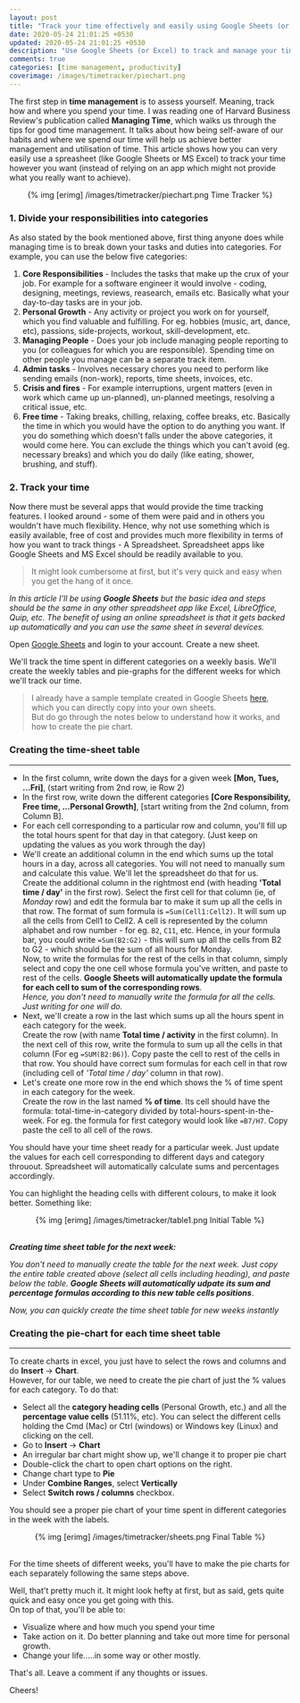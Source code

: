 ```yaml
---
layout: post
title: "Track your time effectively and easily using Google Sheets (or Excel)"
date: 2020-05-24 21:01:25 +0530
updated: 2020-05-24 21:01:25 +0530
description: "Use Google Sheets (or Excel) to track and manage your time easily and effectively"
comments: true
categories: [time management, productivity]
coverimage: /images/timetracker/piechart.png
---
```


The first step in **time management** is to assess yourself. Meaning, track how and where you spend your time. I was reading one of Harvard Business Review's publication called **Managing Time**, which walks us through the tips for good time management. It talks about how being self-aware of our habits and where we spend our time will help us achieve better management and utilisation of time. This article shows how you can very easily use a spreasheet (like Google Sheets or MS Excel) to track your time however you want (instead of relying on an app which might not provide what you really want to achieve).

<center>
	{% img [erimg] /images/timetracker/piechart.png Time Tracker %}
</center>

<!-- more -->

### 1. Divide your responsibilities into categories  
As also stated by the book mentioned above, first thing anyone does while managing time is to break down your tasks and duties into categories. For example, you can use the below five categories:  

1. **Core Responsibilities** - Includes the tasks that make up the crux of your job. For example for a software engineer it would involve - coding, designing, meetings, reviews, reasearch, emails etc. Basically what your day-to-day tasks are in your job.
2. **Personal Growth** - Any activity or project you work on for yourself, which you find valuable and fulfilling. For eg. hobbies (music, art, dance, etc), passions, side-projects, workout, skill-development, etc.
3. **Managing People** - Does your job include managing people reporting to you (or colleagues for which you are responsible). Spending time on other people you manage can be a separate track item.
4. **Admin tasks** - Involves necessary chores you need to perform like sending emails (non-work), reports, time sheets, invoices, etc.
5. **Crisis and fires** - For example interruptions, urgent matters (even in work which came up un-planned), un-planned meetings, resolving a critical issue, etc.
6. **Free time** - Taking breaks, chilling, relaxing, coffee breaks, etc. Basically the time in which you would have the option to do anything you want. If you do something which doesn't falls under the above categories, it would come here. You can exclude the things which you can't avoid (eg. necessary breaks) and which you do daily (like eating, shower, brushing, and stuff).


### 2. Track your time
Now there must be several apps that would provide the time tracking features. I looked around - some of them were paid and in others you wouldn't have much flexibility. Hence, why not use something which is easily available, free of cost and provides much more flexibility in terms of how you want to track things - A Spreadsheet. Spreadsheet apps like Google Sheets and MS Excel should be readily available to you.  

>It might look cumbersome at first, but it's very quick and easy when you get the hang of it once.

*In this article I'll be using **Google Sheets** but the basic idea and steps should be the same in any other spreadsheet app like Excel, LibreOffice, Quip, etc. The benefit of using an online spreadsheet is that it gets backed up automatically and you can use the same sheet in several devices.*

Open [Google Sheets](http://sheets.google.com/) and login to your account.
Create a new sheet.  

We'll track the time spent in different categories on a weekly basis. We'll create the weekly tables and pie-graphs for the different weeks for which we'll track our time. 

> I already have a sample template created in Google Sheets [here](https://docs.google.com/spreadsheets/d/1L95l_6BpCyNcbnzoYEZYqN0xRWb8iYZiWaBv2ZCTMs8/edit?usp=sharing), which you can directly copy into your own sheets.  
But do go through the notes below to understand how it works, and how to create the pie chart.


### Creating the time-sheet table

---
* In the first column, write down the days for a given week **[Mon, Tues, ...Fri]**, (start writing from 2nd row, ie Row 2) 
* In the first row, write down the different categories **[Core Responsibility, Free time, ...Personal Growth]**, [start writing from the 2nd column, from Column B].  
* For each cell corresponding to a particular row and column, you'll fill up the total hours spent for that day in that category. (Just keep on updating the values as you work through the day)
* We'll create an additional column in the end which sums up the total hours in a day, across all categories. You will not need to manually sum and calculate this value. We'll let the spreadsheet do that for us.  
Create the additional column in the rightmost end (with heading **'Total time / day'** in the first row). Select the first cell for that column (ie, of *Monday* row) and edit the formula bar to make it sum up all the cells in that row. The format of sum formula is `=Sum(Cell1:Cell2)`. It will sum up all the cells from Cell1 to Cell2. A cell is represented by the column alphabet and row number - for eg. `B2`, `C11`, etc. Hence, in your formula bar, you could write `=Sum(B2:G2)` - this will sum up all the cells from B2 to G2 - which should be the sum of all hours for Monday.  
Now, to write the formulas for the rest of the cells in that column, simply select and copy the one cell whose formula you've written, and paste to rest of the cells. **Google Sheets will automatically update the formula for each cell to sum of the corresponding rows**.  
*Hence, you don't need to manually write the formula for all the cells. Just writing for one will do.*
* Next, we'll create a row in the last which sums up all the hours spent in each category for the week.  
Create the row (with name  **Total time / activity** in the first column). In the next cell of this row, write the formula to sum up all the cells in that column (For eg `=SUM(B2:B6)`). Copy paste the cell to rest of the cells in that row. You should have correct sum formulas for each cell in that row (including cell of *'Total time / day'* column in that row).  
* Let's create one more row in the end which shows the % of time spent in each category for the week.  
Create the row in the last named **% of time**. Its cell should have the formula: total-time-in-category divided by total-hours-spent-in-the-week. For eg. the formula for first category would look like `=B7/H7`. Copy paste the cell to all cell of the rows.

You should have your time sheet ready for a particular week. Just update the values for each cell corresponding to different days and category throuout. Spreadsheet will automatically calculate sums and percentages accordingly. 

You can highlight the heading cells with different colours, to make it look better. Something like: 
<center>
	{% img [erimg] /images/timetracker/table1.png Initial Table %}
</center><br>



***Creating time sheet table for the next week:***   

*You don't need to manually create the table for the next week. Just copy the entire table created above (select all cells including heading), and paste below the table. **Google Sheets will automatically udpate its sum and percentage formulas according to this new table cells positions***.  

*Now, you can quickly create the time sheet table for new weeks instantly*

### Creating the pie-chart for each time sheet table

---
To create charts in excel, you just have to select the rows and columns and do **Insert** -> **Chart**.  
However, for our table, we need to create the pie chart of just the % values for each category. To do that:  

* Select all the **category heading cells** (Personal Growth, etc.) and all the **percentage value cells** (51.11%, etc). You can select the different cells holding the Cmd (Mac) or Ctrl (windows) or Windows key (Linux) and clicking on the cell.
* Go to **Insert** -> **Chart**
* An irregular bar chart might show up, we'll change it to proper pie chart
* Double-click the chart to open chart options on the right.
* Change chart type to **Pie**
* Under **Combine Ranges**, select **Vertically**
* Select **Switch rows / columns** checkbox.

You should see a proper pie chart of your time spent in different categories in the week with the labels.

<center>
	{% img [erimg] /images/timetracker/sheets.png Final Table %}
</center><br>


For the time sheets of different weeks, you'll have to make the pie charts for each separately following the same steps above.


Well, that't pretty much it. It might look hefty at first, but as said, gets quite quick and easy once you get going with this.  
On top of that, you'll be able to:

* Visualize where and how much you spend your time
* Take action on it. Do better planning and take out more time for personal growth.
* Change your life.....in some way or other mostly.


That's all. Leave a comment if any thoughts or issues.

Cheers!